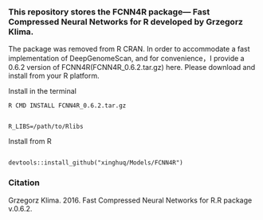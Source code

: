 ### This repository stores the FCNN4R package— Fast Compressed Neural Networks for R developed by Grzegorz Klima.

The package was removed from R CRAN. In order to accommodate a fast implementation of DeepGenomeScan, and for convenience，I provide a 0.6.2 version of FCNN4R(FCNN4R_0.6.2.tar.gz) here.
Please download and install from your R platform. 

Install in the terminal 
``````{r}
R CMD INSTALL FCNN4R_0.6.2.tar.gz

``````
```{r}

R_LIBS=/path/to/Rlibs

```

Install from R

```{r}

devtools::install_github("xinghuq/Models/FCNN4R")

```

### Citation

Grzegorz Klima. 2016. Fast Compressed Neural Networks for R.R package v.0.6.2.



